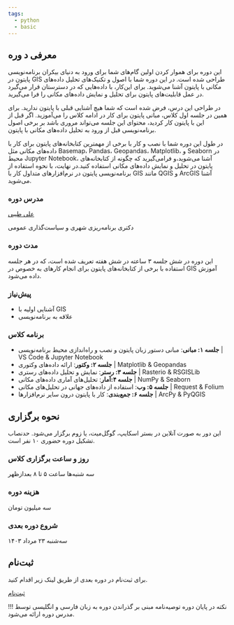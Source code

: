 ```yaml
---
tags:
  - python
  - basic
---
```


## معرفی د وره

این دوره برای هموار کردن اولین‌ گام‌های شما برای ورود به دنیای بیکران برنامه‌نویسی پایتون در GIS طراحی شده است. در این دوره شما با اصول و تکنیک‌های تحلیل داده‌های مکانی با پایتون آشنا می‌شوید. برای این‌کار، با داده‌هایی که در دسترستان قرار می‌گیرد در عمل قابلیت‌های پایتون برای تحلیل و نمایش داده‌های مکانی را فرا می‌گیرید. 

در طراحی این درس، فرض شده است که شما هیچ آشنایی قبلی با پایتون ندارید. برای همین در جلسه اول کلاس، مبانی پایتون برای کار در ادامه کلاس را می‌آموزید. اگر قبل از این با پایتون کار کردید،‌ محتوای این جلسه می‌تواند مروری باشد بر برخی اصول برنامه‌نویسی قبل از ورود به تحلیل داده‌های مکانی با پایتون.

در طول این دوره شما با نصب و کار با برخی از مهمترین کتابخانه‌های پایتون برای کار با داده‌های مکانی مثل Basemap، Pandas، Geopandas، Matplotlib، و Seaborn در محیط Jupyter Notebook، آشنا می‌شوید،‌و فرامی‌گیرید که چگونه از کتابخانه‌های پایتون در تحلیل‌ و نمایش داده‌های مکانی استفاده کنید.در نهایت، با نحوه استفاده از برنامه‌نویسی پایتون در نرم‌افزارهای متداول کار با GIS‌ مانند QGIS و ArcGIS آشنا می‌شوید.

### مدرس دوره

[علی طیبی](https://github.com/alitayebi/) 

دکتری برنامه‌ریزی شهری و سیاست‌گذاری عمومی

### مدت دوره

این دوره در شش جلسه ۳ ساعته در شش هفته تعریف شده است، که در هر جلسه استفاده با برخی از کتابخانه‌های پایتون برای انجام کارهای به خصوص در GIS آموزش داده می‌شود.

### پیش‌نیاز

+ آشنایی اولیه با GIS
+ علاقه به برنامه‌نویسی

### برنامه کلاس

+ **جلسه ۱: مبانی**: مبانی دستور زبان پایتون و نصب و راه‌اندازی محیط برنامه‌نویسی | VS Code & Jupyter Notebook
+ **جلسه ۲: وکتور**: ارائه داده‌های وکتوری | Matplotlib & Geopandas
+ **جلسه ۳: رستر**: نمایش و تحلیل داده‌های رستری | Rasterio & RSGISLib
+ **جلسه ۴:‌آمار**: تحلیل‌های آماری داده‌های مکانی | NumPy & Seaborn 
+ **جلسه ۵: وب**: استفاده از داده‌های جهانی در تحلیل‌های مکانی |  Request & Folium
+ **جلسه  ۶: جمع‌بندی**: کار با پایتون درون سایر نرم‌افزارها | ArcPy & PyQGIS 


## نحوه برگزاری

این دور به صورت آنلاین در بستر اسکایپ، گوگل‌میت، یا زوم برگزار می‌شود. حدنصاب تشکیل دوره حضوری ۱۰ نفر است.

### روز و ساعت برگزاری کلاس

 سه شنبه‌ها ساعت ۵ تا ۸ بعدازظهر

### هزینه دوره
سه میلیون تومان

### شروع دوره بعدی

سه‌شنبه ۲۳ مرداد ۱۴۰۳

## ثبت‌نام

برای ثبت‌نام در دوره بعدی از طریق لینک زیر اقدام کنید.

[ثبت‌نام](https://zarinp.al/614692)





!!! نکته
    در پایان دوره توصیه‌نامه مبنی بر گذراندن دوره به زبان فارسی و انگلیسی توسط مدرس دوره ارائه می‌شود.


